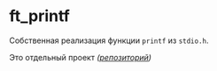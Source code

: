 # ft_printf

Собственная реализация функции `printf` из `stdio.h`.

Это отдельный проект *([репозиторий](https://github.com/qypec/ft_printf))*
